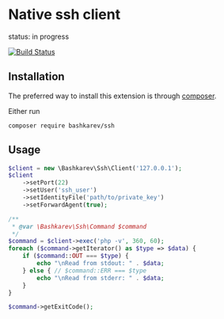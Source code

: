 Native ssh client 
=================
status: in progress

[![Build Status](https://travis-ci.org/bashkarev/ssh.svg?branch=master)](https://travis-ci.org/bashkarev/ssh)


Installation
------------

The preferred way to install this extension is through [composer](http://getcomposer.org/download/).

Either run

```
composer require bashkarev/ssh
```
 
## Usage

```php
$client = new \Bashkarev\Ssh\Client('127.0.0.1');
$client
    ->setPort(22)
    ->setUser('ssh_user')
    ->setIdentityFile('path/to/private_key')
    ->setForwardAgent(true);

/**
 * @var \Bashkarev\Ssh\Command $command
 */
$command = $client->exec('php -v', 360, 60);
foreach ($command->getIterator() as $type => $data) {
    if ($command::OUT === $type) {
        echo "\nRead from stdout: " . $data;
    } else { // $command::ERR === $type
        echo "\nRead from stderr: " . $data;
    }
}

$command->getExitCode();

```